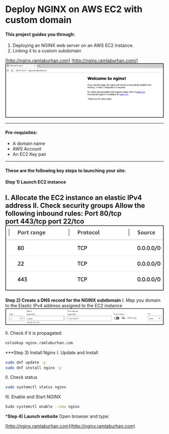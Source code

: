 # Deploy NGINX on AWS EC2 with custom domain 

#### This project guides you through: 

1. Deploying an NGINX web server on an AWS EC2 instance. 
2. Linking it to a custom subdomain  

 

[http://nginx.ramlaburhan.com] (http://nginx.ramlaburhan.com/) 
![image alt](https://github.com/RamlaBurhan/NGINX_EC2/blob/d71f6448c8a75650f49cbab745ce684b7ce0a347/Image1.png)









----

#### Pre-requisites: 
- A domain name  
- AWS Account 
- An EC2 Key pair  

---- 

#### These are the following key steps to launching your site: 
 
**Step 1) Launch EC2 instance**

I.  Allocate the EC2 instance an elastic IPv4 address
II. Check security groups
Allow the following inbound rules:
Port 80/tcp  
port 443/tcp
port 22/tco
![image alt](https://github.com/RamlaBurhan/NGINX_EC2/blob/d82c8acf66448b0e0e4b261b88ad82f9baa6139c/Image2.png)
---

**Step 2) Create a DNS record for the NGINX subdomain**
I. Map you domain to the Elastic IPv4 address assigned to the EC2 instance
![image alt](https://github.com/RamlaBurhan/NGINX_EC2/blob/431bf3aaa907d152901d1a7e14e83a34cf611573/image3.png)

II. Check if it is propagated:

```Bash
nslookup nginx.ramlaburhan.com
```


***Step 3) Install Nginx
I. Update and Install

```Bash
sudo dnf update -y
sudo dnf install nginx -y
```

II. Check status

```Bash 
sudo systemctl status nginx 
```


III. Enable and Start NGINX

```Bash
Sudo systemctl enable --now nginx
```





***Step 4) Launch website**
Open browser and type:

[http://nginx.ramlaburhan.com](http://nginx.ramlaburhan.com)


